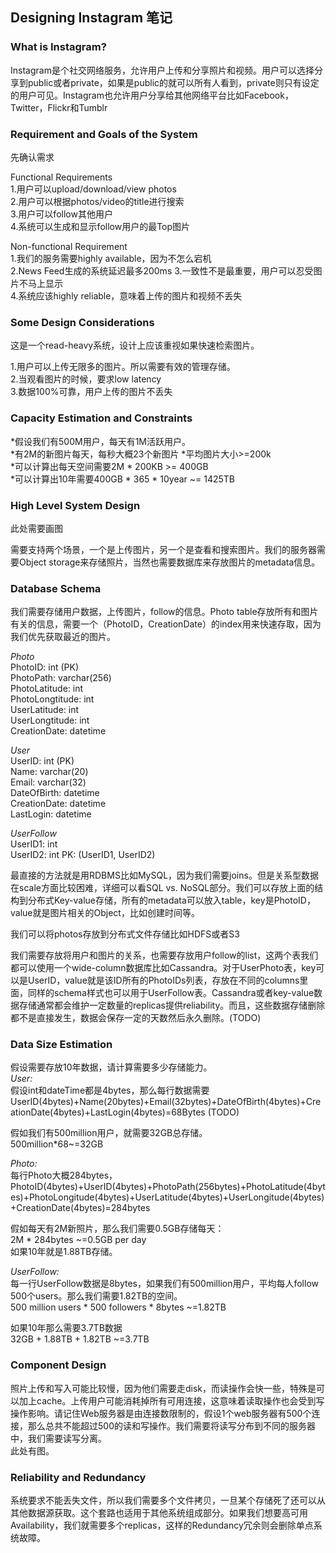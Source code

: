 ## Designing Instagram 笔记

### What is Instagram?
Instagram是个社交网络服务，允许用户上传和分享照片和视频。用户可以选择分享到public或者private，如果是public的就可以所有人看到，private则只有设定的用户可见。Instagram也允许用户分享给其他网络平台比如Facebook，Twitter，Flickr和Tumblr

### Requirement and Goals of the System
先确认需求

Functional Requirements  
1.用户可以upload/download/view photos  
2.用户可以根据photos/video的title进行搜索  
3.用户可以follow其他用户  
4.系统可以生成和显示follow用户的最Top图片

Non-functional Requirement  
1.我们的服务需要highly available，因为不怎么宕机  
2.News Feed生成的系统延迟最多200ms
3.一致性不是最重要，用户可以忍受图片不马上显示  
4.系统应该highly reliable，意味着上传的图片和视频不丢失  

### Some Design Considerations
这是一个read-heavy系统，设计上应该重视如果快速检索图片。

1.用户可以上传无限多的图片。所以需要有效的管理存储。  
2.当观看图片的时候，要求low latency  
3.数据100%可靠，用户上传的图片不丢失  

### Capacity Estimation and Constraints
*假设我们有500M用户，每天有1M活跃用户。  
*有2M的新图片每天，每秒大概23个新图片
*平均图片大小>=200k  
*可以计算出每天空间需要2M * 200KB >= 400GB  
*可以计算出10年需要400GB * 365 * 10year \~= 1425TB

### High Level System Design
此处需要画图  

需要支持两个场景，一个是上传图片，另一个是查看和搜索图片。我们的服务器需要Object storage来存储照片，当然也需要数据库来存放图片的metadata信息。

### Database Schema
我们需要存储用户数据，上传图片，follow的信息。Photo table存放所有和图片有关的信息，需要一个（PhotoID，CreationDate）的index用来快速存取，因为我们优先获取最近的图片。

*Photo*  
PhotoID: int (PK)  
PhotoPath: varchar(256)  
PhotoLatitude: int  
PhotoLongtitude: int  
UserLatitude: int  
UserLongtitude: int  
CreationDate: datetime  

*User*  
UserID: int (PK)  
Name: varchar(20)  
Email: varchar(32)  
DateOfBirth: datetime  
CreationDate: datetime  
LastLogin: datetime  

*UserFollow*  
UserID1: int  
UserID2: int
PK: (UserID1, UserID2)

最直接的方法就是用RDBMS比如MySQL，因为我们需要joins。但是关系型数据在scale方面比较困难，详细可以看SQL vs. NoSQL部分。我们可以存放上面的结构到分布式Key-value存储，所有的metadata可以放入table，key是PhotoID，value就是图片相关的Object，比如创建时间等。

我们可以将photos存放到分布式文件存储比如HDFS或者S3

我们需要存放将用户和图片的关系，也需要存放用户follow的list，这两个表我们都可以使用一个wide-column数据库比如Cassandra。对于UserPhoto表，key可以是UserID，value就是该ID所有的PhotoIDs列表，存放在不同的columns里面，同样的schema样式也可以用于UserFollow表。Cassandra或者key-value数据存储通常都会维护一定数量的replicas提供reliability。而且，这些数据存储删除都不是直接发生，数据会保存一定的天数然后永久删除。(TODO)

### Data Size Estimation
假设需要存放10年数据，请计算需要多少存储能力。  
*User:*  
假设int和dateTime都是4bytes，那么每行数据需要  
UserID(4bytes)+Name(20bytes)+Email(32bytes)+DateOfBirth(4bytes)+CreationDate(4bytes)+LastLogin(4bytes)=68Bytes (TODO)  

假如我们有500million用户，就需要32GB总存储。  
500million*68\~=32GB

*Photo:*  
每行Photo大概284bytes，  
PhotoID(4bytes)+UserID(4bytes)+PhotoPath(256bytes)+PhotoLatitude(4bytes)+PhotoLongitude(4bytes)+UserLatitude(4bytes)+UserLongitude(4bytes)+CreationDate(4bytes)=284bytes  

假如每天有2M新照片，那么我们需要0.5GB存储每天：  
2M * 284bytes \~=0.5GB per day  
如果10年就是1.88TB存储。

*UserFollow:*  
每一行UserFollow数据是8bytes，如果我们有500million用户，平均每人follow 500个users。那么我们需要1.82TB的空间。  
500 million users * 500 followers * 8bytes \~=1.82TB  

如果10年那么需要3.7TB数据  
32GB + 1.88TB + 1.82TB \~=3.7TB

### Component Design
照片上传和写入可能比较慢，因为他们需要走disk，而读操作会快一些，特殊是可以加上cache。上传用户可能消耗掉所有可用连接，这意味着读取操作也会受到写操作影响。请记住Web服务器是由连接数限制的，假设1个web服务器有500个连接，那么总共不能超过500的读和写操作。我们需要将读写分布到不同的服务器中，我们需要读写分离。  
此处有图。

### Reliability and Redundancy
系统要求不能丢失文件，所以我们需要多个文件拷贝，一旦某个存储死了还可以从其他数据源获取。这个套路也适用于其他系统组成部分。如果我们想要高可用Availability，我们就需要多个replicas，这样的Redundancy冗余则会删除单点系统故障。





